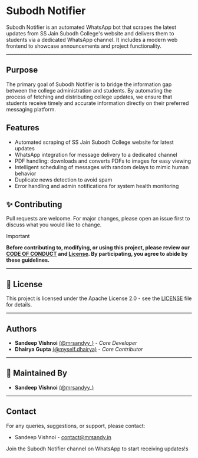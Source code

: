 # Subodh Notifier

Subodh Notifier is an automated WhatsApp bot that scrapes the latest updates from SS Jain Subodh College's website and delivers them to students via a dedicated WhatsApp channel. It includes a modern web frontend to showcase announcements and project functionality.

---

## Purpose

The primary goal of Subodh Notifier is to bridge the information gap between the college administration and students. By automating the process of fetching and distributing college updates, we ensure that students receive timely and accurate information directly on their preferred messaging platform.

## Features

- Automated scraping of SS Jain Subodh College website for latest updates
- WhatsApp integration for message delivery to a dedicated channel
- PDF handling: downloads and converts PDFs to images for easy viewing
- Intelligent scheduling of messages with random delays to mimic human behavior
- Duplicate news detection to avoid spam
- Error handling and admin notifications for system health monitoring

## ✨ Contributing
Pull requests are welcome. For major changes, please open an issue first to discuss what you would like to change.

> [!IMPORTANT]
> **Before contributing to, modifying, or using this project, please review our [CODE OF CONDUCT](CODE_OF_CONDUCT.md) and [License](LICENSE). By participating, you agree to abide by these guidelines.**

---

## 📄 License
This project is licensed under the Apache License 2.0 - see the [LICENSE](LICENSE) file for details.

---

## Authors

- **Sandeep Vishnoi** [(@mrsandyy\_)](https://www.instagram.com/mrsandyy_/) - _Core Developer_
- **Dhairya Gupta** [(@myself.dhairya)](https://instagram.com/myself.dhairya/) - _Core Contributor_

---

## 🧠 Maintained By
- **Sandeep Vishnoi** [(@mrsandyy\_)](https://www.instagram.com/mrsandyy_/)

---

## Contact

For any queries, suggestions, or support, please contact:

- Sandeep Vishnoi - contact@mrsandy.in

Join the Subodh Notifier channel on WhatsApp to start receiving updates!s